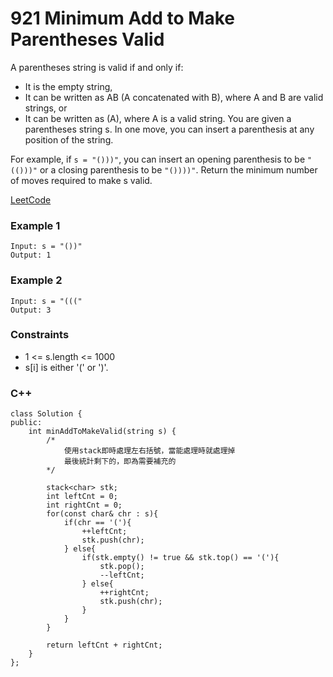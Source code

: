 # 921 Minimum Add to Make Parentheses Valid

A parentheses string is valid if and only if:

* It is the empty string,
* It can be written as AB (A concatenated with B), where A and B are valid strings, or
* It can be written as (A), where A is a valid string.
You are given a parentheses string s. In one move, you can insert a parenthesis at any position of the string.

For example, if `s = "()))"`, you can insert an opening parenthesis to be `"(()))"` or a closing parenthesis to be `"())))"`.
Return the minimum number of moves required to make s valid.
 

[LeetCode](https://leetcode.cn/problems/minimum-add-to-make-parentheses-valid/)


### Example 1

```
Input: s = "())"
Output: 1
```

### Example 2

```
Input: s = "((("
Output: 3
```

### Constraints

* 1 <= s.length <= 1000
* s[i] is either '(' or ')'.

### C++ 

```
class Solution {
public:
    int minAddToMakeValid(string s) {
        /*
            使用stack即時處理左右括號，當能處理時就處理掉
            最後統計剩下的，即為需要補充的
        */

        stack<char> stk;
        int leftCnt = 0;
        int rightCnt = 0;
        for(const char& chr : s){
            if(chr == '('){
                ++leftCnt;
                stk.push(chr);
            } else{
                if(stk.empty() != true && stk.top() == '('){
                    stk.pop();
                    --leftCnt;
                } else{
                    ++rightCnt;
                    stk.push(chr);
                }   
            }            
        }

        return leftCnt + rightCnt;
    }
};
```